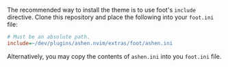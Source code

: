 The recommended way to install the theme is to use foot's `include` directive.
Clone this repository and place the following into your `foot.ini` file:

```ini
# Must be an absolute path.
include=~/dev/plugins/ashen.nvim/extras/foot/ashen.ini
```

Alternatively, you may copy the contents of `ashen.ini` into you `foot.ini`
file.
